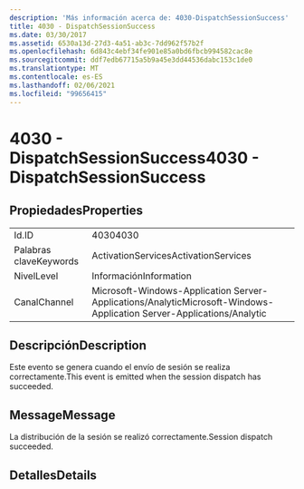 ```yaml
---
description: 'Más información acerca de: 4030-DispatchSessionSuccess'
title: 4030 - DispatchSessionSuccess
ms.date: 03/30/2017
ms.assetid: 6530a13d-27d3-4a51-ab3c-7dd962f57b2f
ms.openlocfilehash: 6d843c4ebf34fe901e85a0bd6fbcb994582cac8e
ms.sourcegitcommit: ddf7edb67715a5b9a45e3dd44536dabc153c1de0
ms.translationtype: MT
ms.contentlocale: es-ES
ms.lasthandoff: 02/06/2021
ms.locfileid: "99656415"
---
```

# <a name="4030---dispatchsessionsuccess"></a><span data-ttu-id="b645d-103">4030 - DispatchSessionSuccess</span><span class="sxs-lookup"><span data-stu-id="b645d-103">4030 - DispatchSessionSuccess</span></span>

## <a name="properties"></a><span data-ttu-id="b645d-104">Propiedades</span><span class="sxs-lookup"><span data-stu-id="b645d-104">Properties</span></span>  
  
|||  
|-|-|  
|<span data-ttu-id="b645d-105">Id.</span><span class="sxs-lookup"><span data-stu-id="b645d-105">ID</span></span>|<span data-ttu-id="b645d-106">4030</span><span class="sxs-lookup"><span data-stu-id="b645d-106">4030</span></span>|  
|<span data-ttu-id="b645d-107">Palabras clave</span><span class="sxs-lookup"><span data-stu-id="b645d-107">Keywords</span></span>|<span data-ttu-id="b645d-108">ActivationServices</span><span class="sxs-lookup"><span data-stu-id="b645d-108">ActivationServices</span></span>|  
|<span data-ttu-id="b645d-109">Nivel</span><span class="sxs-lookup"><span data-stu-id="b645d-109">Level</span></span>|<span data-ttu-id="b645d-110">Información</span><span class="sxs-lookup"><span data-stu-id="b645d-110">Information</span></span>|  
|<span data-ttu-id="b645d-111">Canal</span><span class="sxs-lookup"><span data-stu-id="b645d-111">Channel</span></span>|<span data-ttu-id="b645d-112">Microsoft-Windows-Application Server-Applications/Analytic</span><span class="sxs-lookup"><span data-stu-id="b645d-112">Microsoft-Windows-Application Server-Applications/Analytic</span></span>|  
  
## <a name="description"></a><span data-ttu-id="b645d-113">Descripción</span><span class="sxs-lookup"><span data-stu-id="b645d-113">Description</span></span>  

 <span data-ttu-id="b645d-114">Este evento se genera cuando el envío de sesión se realiza correctamente.</span><span class="sxs-lookup"><span data-stu-id="b645d-114">This event is emitted when the session dispatch has succeeded.</span></span>  
  
## <a name="message"></a><span data-ttu-id="b645d-115">Message</span><span class="sxs-lookup"><span data-stu-id="b645d-115">Message</span></span>  

 <span data-ttu-id="b645d-116">La distribución de la sesión se realizó correctamente.</span><span class="sxs-lookup"><span data-stu-id="b645d-116">Session dispatch succeeded.</span></span>  
  
## <a name="details"></a><span data-ttu-id="b645d-117">Detalles</span><span class="sxs-lookup"><span data-stu-id="b645d-117">Details</span></span>
